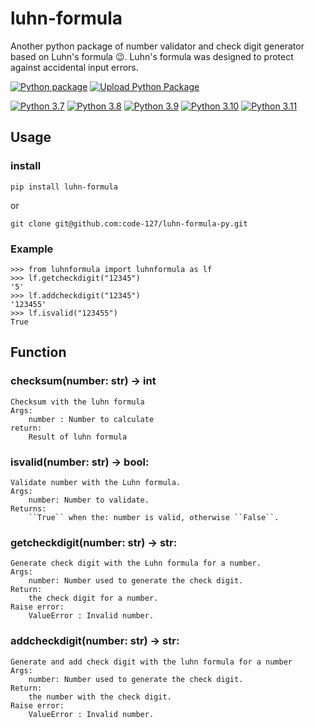 # luhn-formula
Another python package of number validator and check digit generator based on Luhn's formula 😉. Luhn's formula was designed to protect against accidental input errors.

[![Python package](https://github.com/code-127/luhn-formula-py/actions/workflows/python-package.yml/badge.svg)](https://github.com/code-127/luhn-formula-py/actions/workflows/python-package.yml)
[![Upload Python Package](https://github.com/code-127/luhn-formula-py/actions/workflows/python-publish.yml/badge.svg)](https://github.com/code-127/luhn-formula-py/actions/workflows/python-publish.yml)

[![Python 3.7](https://img.shields.io/badge/python-3.7-blue.svg)](https://www.python.org/downloads/release/python-370/)
[![Python 3.8](https://img.shields.io/badge/python-3.8-blue.svg)](https://www.python.org/downloads/release/python-380/)
[![Python 3.9](https://img.shields.io/badge/python-3.9-blue.svg)](https://www.python.org/downloads/release/python-390/)
[![Python 3.10](https://img.shields.io/badge/python-3.10-blue.svg)](https://www.python.org/downloads/release/python-3100/)
[![Python 3.11](https://img.shields.io/badge/python-3.11-blue.svg)](https://www.python.org/downloads/release/python-3110/)

## Usage
### install
    pip install luhn-formula
    
or
    
    git clone git@github.com:code-127/luhn-formula-py.git
### Example
    >>> from luhnformula import luhnformula as lf
    >>> lf.getcheckdigit("12345")
    '5'
    >>> lf.addcheckdigit("12345")
    '123455'
    >>> lf.isvalid("123455")
    True
## Function
### checksum(number: str) -> int
    Checksum vith the luhn formula
    Args:
        number : Number to calculate
    return:
        Result of luhn formula
    
### isvalid(number: str) -> bool:
    Validate number with the Luhn formula.
    Args:
        number: Number to validate.
    Returns:
        ``True`` when the: number is valid, otherwise ``False``.
### getcheckdigit(number: str) -> str:
    Generate check digit with the Luhn formula for a number.
    Args:
        number: Number used to generate the check digit.
    Return:
        the check digit for a number.
    Raise error:
        ValueError : Invalid number.
### addcheckdigit(number: str) -> str:
    Generate and add check digit with the luhn formula for a number
    Args:
        number: Number used to generate the check digit.
    Return:
        the number with the check digit.
    Raise error:
        ValueError : Invalid number.
